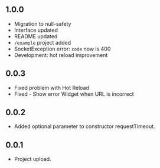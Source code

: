 ## 1.0.0

* Migration to null-safety
* Interface updated
* README updated
* `/example` project added
* SocketException error: `code` now is 400
* Development: hot reload improvement

## 0.0.3

* Fixed problem with Hot Reload
* Fixed - Show error Widget when URL is incorrect

## 0.0.2

* Added optional parameter to constructor requestTimeout.

## 0.0.1

* Project upload.